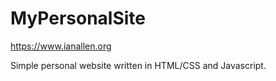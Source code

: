 # MyPersonalSite
https://www.ianallen.org

Simple personal website written in HTML/CSS and Javascript.
